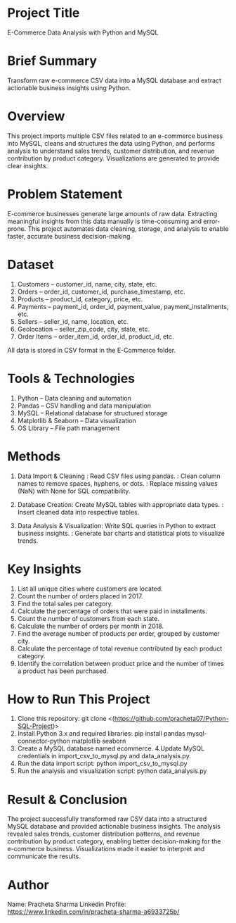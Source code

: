 # Project Title
E-Commerce Data Analysis with Python and MySQL
# Brief Summary
Transform raw e-commerce CSV data into a MySQL database and extract actionable business insights using Python.
# Overview
This project imports multiple CSV files related to an e-commerce business into MySQL, cleans and structures the data using Python, and performs analysis to understand sales trends, customer distribution, and revenue contribution by product category. Visualizations are generated to provide clear insights.
# Problem Statement
E-commerce businesses generate large amounts of raw data. Extracting meaningful insights from this data manually is time-consuming and error-prone. This project automates data cleaning, storage, and analysis to enable faster, accurate business decision-making.
# Dataset
1. Customers – customer_id, name, city, state, etc.
2. Orders – order_id, customer_id, purchase_timestamp, etc.
3. Products – product_id, category, price, etc.
4. Payments – payment_id, order_id, payment_value, payment_installments, etc.
5. Sellers – seller_id, name, location, etc.
6. Geolocation – seller_zip_code, city, state, etc.
7. Order Items – order_item_id, order_id, product_id, etc.

All data is stored in CSV format in the E-Commerce folder.
# Tools & Technologies
1. Python – Data cleaning and automation
2. Pandas – CSV handling and data manipulation
3. MySQL – Relational database for structured storage
4. Matplotlib & Seaborn – Data visualization
5. OS Library – File path management
# Methods

1. Data Import & Cleaning : Read CSV files using pandas.
                        : Clean column names to remove spaces, hyphens, or dots.
                        : Replace missing values (NaN) with None for SQL compatibility.

2. Database Creation: Create MySQL tables with appropriate data types.
                  : Insert cleaned data into respective tables.

3. Data Analysis & Visualization: Write SQL queries in Python to extract business insights.
                              : Generate bar charts and statistical plots to visualize trends.
# Key Insights

1. List all unique cities where customers are located.
2. Count the number of orders placed in 2017.
3. Find the total sales per category.
4. Calculate the percentage of orders that were paid in installments.
5. Count the number of customers from each state. 
6. Calculate the number of orders per month in 2018.
7. Find the average number of products per order, grouped by customer city.
8. Calculate the percentage of total revenue contributed by each product category.
9. Identify the correlation between product price and the number of times a product has been purchased.  

# How to Run This Project

1. Clone this repository: git clone <(https://github.com/pracheta07/Python-SQL-Project)>
2. Install Python 3.x and required libraries:
       pip install pandas mysql-connector-python matplotlib seaborn
3. Create a MySQL database named ecommerce.
4.Update MySQL credentials in import_csv_to_mysql.py and data_analysis.py.
5. Run the data import script:
         python import_csv_to_mysql.py
6. Run the analysis and visualization script:
         python data_analysis.py
# Result & Conclusion
The project successfully transformed raw CSV data into a structured MySQL database and provided actionable business insights. The analysis revealed sales trends, customer distribution patterns, and revenue contribution by product category, enabling better decision-making for the e-commerce business. Visualizations made it easier to interpret and communicate the results.
# Author
Name: Pracheta Sharma
Linkedin Profile: https://www.linkedin.com/in/pracheta-sharma-a6933725b/

